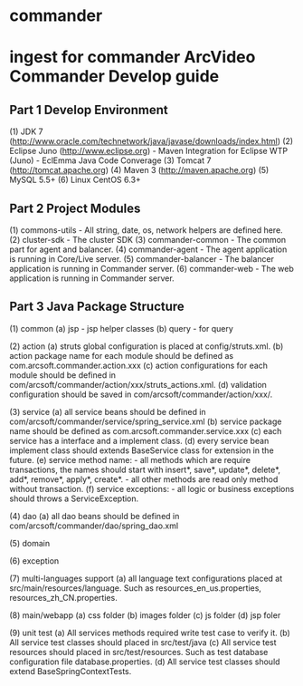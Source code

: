 # commander
ingest for commander
ArcVideo Commander Develop guide
=====================================================================================

Part 1 Develop Environment
-------------------------------------------------------------------------------------
(1) JDK 7 (http://www.oracle.com/technetwork/java/javase/downloads/index.html)
(2) Eclipse Juno (http://www.eclipse.org)
	- Maven Integration for Eclipse WTP (Juno)
	- EclEmma Java Code Converage
(3) Tomcat 7 (http://tomcat.apache.org)
(4) Maven 3 (http://maven.apache.org)
(5) MySQL 5.5+
(6) Linux CentOS 6.3+


Part 2 Project Modules
-------------------------------------------------------------------------------------
(1) commons-utils        - All string, date, os, network helpers are defined here.
(2) cluster-sdk          - The cluster SDK
(3) commander-common     - The common part for agent and balancer.
(4) commander-agent      - The agent application is running in Core/Live server.
(5) commander-balancer   - The balancer application is running in Commander server.
(6) commander-web        - The web application is running in Commander server.


Part 3 Java Package Structure
-------------------------------------------------------------------------------------
(1) common
	(a) jsp - jsp helper classes
	(b) query - for query

(2) action
	(a) struts global configuration is placed at config/struts.xml.
	(b) action package name for each module should be defined as com.arcsoft.commander.action.xxx
	(c) action configurations for each module should be defined in com/arcsoft/commander/action/xxx/struts_actions.xml.
	(d) validation configuration should be saved in com/arcsoft/commander/action/xxx/.

(3) service
	(a) all service beans should be defined in com/arcsoft/commander/service/spring_service.xml
	(b) service package name should be defined as com.arcsoft.commander.service.xxx
	(c) each service has a interface and a implement class.
	(d) every service bean implement class should extends BaseService class for extension in the future.
	(e) service method name:
		- all methods which are require transactions, the names should start with insert*, save*, update*, delete*, add*, remove*, apply*, create*.
		- all other methods are read only method without transaction.
	(f) service exceptions:
		- all logic or business exceptions should throws a ServiceException.

(4) dao
	(a) all dao beans should be defined in com/arcsoft/commander/dao/spring_dao.xml

(5) domain

(6) exception

(7) multi-languages support
	(a) all language text configurations placed at src/main/resources/language.
		Such as resources_en_us.properties, resources_zh_CN.properties.

(8) main/webapp
	(a) css folder
	(b) images folder
	(c) js folder
	(d) jsp foler

(9) unit test
	(a) All services methods required write test case to verify it.
	(b) All service test classes should placed in src/test/java
	(c) All service test resources should placed in src/test/resources. Such as test database configuration file database.properties.
	(d) All service test classes should extend BaseSpringContextTests.
